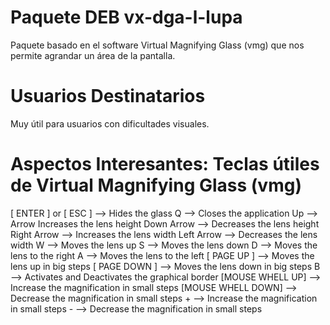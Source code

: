 # Paquete DEB vx-dga-l-lupa

Paquete basado en el software Virtual Magnifying Glass (vmg) que nos permite agrandar un área de la pantalla.

# Usuarios Destinatarios

Muy útil para usuarios con dificultades visuales.

# Aspectos Interesantes: Teclas útiles de Virtual Magnifying Glass (vmg)

<MTMarkdownOptions output='raw'>
[ ENTER ] or [ ESC ] --> Hides the glass
Q --> Closes the application
Up --> Arrow Increases the lens height
Down Arrow --> Decreases the lens height
Right Arrow  --> Increases the lens width
Left Arrow  --> Decreases the lens width
W  --> Moves the lens up
S  --> Moves the lens down
D  --> Moves the lens to the right
A  --> Moves the lens to the left
[ PAGE UP ] --> Moves the lens up in big steps
[ PAGE DOWN ] --> Moves the lens down in big steps
B --> Activates and Deactivates the graphical border
[MOUSE WHELL UP] --> Increase the magnification in small steps
[MOUSE WHELL DOWN] --> Decrease the magnification in small steps
+ --> Increase the magnification in small steps
- --> Decrease the magnification in small steps
</MTMarkdownOptions>

